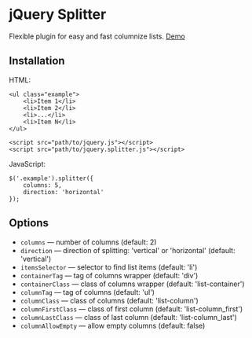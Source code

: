# jQuery Splitter

Flexible plugin for easy and fast columnize lists.
[Demo](http://omgovich.github.io/jquery-splitter/)

## Installation

HTML:

	<ul class="example">
		<li>Item 1</li>
		<li>Item 2</li>
		<li>...</li>
		<li>Item N</li>
	</ul>

    <script src="path/to/jquery.js"></script>
    <script src="path/to/jquery.splitter.js"></script>

JavaScript:

	$('.example').splitter({
		columns: 5,
		direction: 'horizontal'
	});

## Options

* `columns` — number of columns (default: 2)
* `direction` — direction of splitting: 'vertical' or 'horizontal' (default: 'vertical')
* `itemsSelector` — selector to find list items (default: 'li')
* `containerTag` — tag of columns wrapper (default: 'div')
* `containerClass` — class of columns wrapper (default: 'list-container')
* `columnTag` — tag of columns (default: 'ul')
* `columnClass` — class of columns (default: 'list-column')
* `columnFirstClass` — class of first column (default: 'list-column_first')
* `columnLastClass` — class of last column (default: 'list-column_last')
* `columnAllowEmpty` — allow empty columns (default: false)